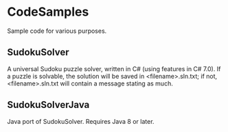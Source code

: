# CodeSamples

Sample code for various purposes.

## SudokuSolver

A universal Sudoku puzzle solver, written in C# (using features in C# 7.0). If a puzzle is solvable, the solution will be saved in \<filename\>.sln.txt; if not, \<filename\>.sln.txt will contain a message stating as much.

## SudokuSolverJava

Java port of SudokuSolver. Requires Java 8 or later.
